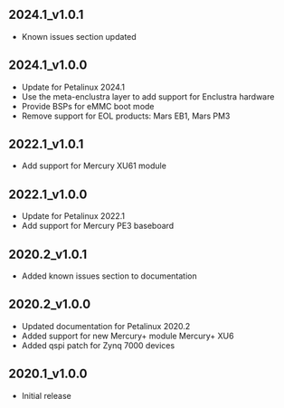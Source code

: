 ## 2024.1_v1.0.1
* Known issues section updated

## 2024.1_v1.0.0
* Update for Petalinux 2024.1
* Use the meta-enclustra layer to add support for Enclustra hardware
* Provide BSPs for eMMC boot mode
* Remove support for EOL products: Mars EB1, Mars PM3

## 2022.1_v1.0.1
* Add support for Mercury XU61 module

## 2022.1_v1.0.0
* Update for Petalinux 2022.1
* Add support for Mercury PE3 baseboard

## 2020.2_v1.0.1
* Added known issues section to documentation

## 2020.2_v1.0.0
* Updated documentation for Petalinux 2020.2
* Added support for new Mercury+ module Mercury+ XU6
* Added qspi patch for Zynq 7000 devices

## 2020.1_v1.0.0
* Initial release
